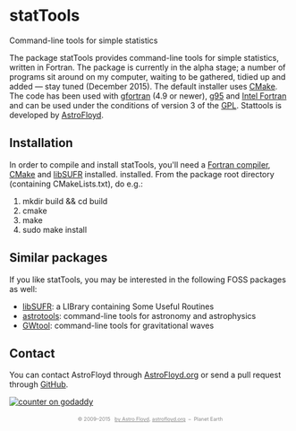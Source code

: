 # statTools
Command-line tools for simple statistics

The package statTools provides command-line tools for simple statistics, written in
Fortran. The package is currently in the alpha stage; a number of programs sit around
on my computer, waiting to be gathered, tidied up and added — stay tuned (December
2015). The default installer uses [CMake](https://cmake.org/). The code has been used
with [gfortran](https://gcc.gnu.org/fortran/) (4.9 or newer),
[g95](http://www.g95.org) and
[Intel Fortran](http://software.intel.com/en-us/articles/non-commercial-software-development/)
and can be used under the conditions of version 3 of the
[GPL](http://www.gnu.org/licenses/gpl.html). Stattools is developed by
[AstroFloyd](http://astrofloyd.org/).



## Installation
In order to compile and install statTools, you'll need a
[Fortran compiler](https://gcc.gnu.org/fortran/), [CMake](https://cmake.org/) and
[libSUFR](http://libsufr.sourceforge.net) installed.
installed.
From the package root directory (containing CMakeLists.txt), do e.g.:

1. mkdir build && cd build
2. cmake
3. make
4. sudo make install



## Similar packages
If you like statTools, you may be interested in the following FOSS packages as well:

* [libSUFR](http://libsufr.sourceforge.net):         a LIBrary containing Some Useful Routines
* [astrotools](http://astrotools.sourceforge.net):   command-line tools for astronomy and astrophysics
* [GWtool](http://astrotools.sourceforge.net):       command-line tools for gravitational waves



## Contact
You can contact AstroFloyd through [AstroFloyd.org](http://astrofloyd.org) or
send a pull request through [GitHub](https://github.com/AstroFloyd).


<!-- Start of StatCounter Code for AF Code -->
<script type="text/javascript">
  var sc_project=7293559; 
  var sc_invisible=1; 
  var sc_security="9a0c50a0"; 
</script>
<script type="text/javascript" src="http://www.statcounter.com/counter/counter.js">
</script>
<noscript>
  <div class="statcounter">
<a title="counter on godaddy" href="http://statcounter.com/godaddy_website_tonight/">
  <img class="statcounter" src="http://c.statcounter.com/7293559/0/9a0c50a0/1/" alt="counter on godaddy">
</a>
  </div>
</noscript>
<!-- End of StatCounter Code for AF Code -->


<br>
<section itemscope="" itemtype="http://data-vocabulary.org/Person" style="text-align:center; color:#888888; font-size:65%; margin:0;">
  &copy; 2009–2015 &nbsp; 
  <a href="https://plus.google.com/107239694113064141819?rel=author" itemprop="name" style="color:#888888;">by Astro Floyd</a>, 
  <a href="http://astrofloyd.org" title="Contact" style="color:#888888;" span="" itemprop="organization">astrofloyd.org</a>  &nbsp;–&nbsp; 
  <span itemprop="location">Planet Earth</span>
</section>


